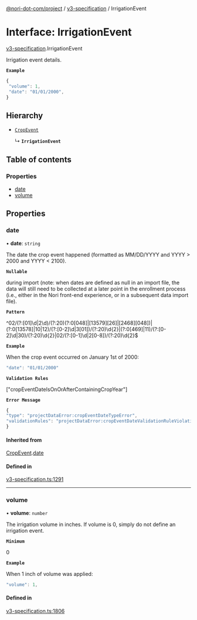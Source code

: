 [@nori-dot-com/project](../README.md) / [v3-specification](../modules/v3_specification.md) / IrrigationEvent

# Interface: IrrigationEvent

[v3-specification](../modules/v3_specification.md).IrrigationEvent

Irrigation event details.

**`Example`**

```js
{
 "volume": 1,
 "date": "01/01/2000",
}
```

## Hierarchy

- [`CropEvent`](v3_specification.CropEvent.md)

  ↳ **`IrrigationEvent`**

## Table of contents

### Properties

- [date](v3_specification.IrrigationEvent.md#date)
- [volume](v3_specification.IrrigationEvent.md#volume)

## Properties

### date

• **date**: `string`

The date the crop event happened (formatted as MM/DD/YYYY and YYYY > 2000 and YYYY < 2100).

**`Nullable`**

during import (note: when dates are defined as null in an import file, the data will still need to be collected at a later point in the enrollment process (i.e., either in the Nori front-end experience, or in a subsequent data import file).

**`Pattern`**

^02/(?:[01]\d|2\d)/(?:20)(?:0[048]|[13579][26]|[2468][048])|(?:0[13578]|10|12)/(?:[0-2]\d|3[01])/(?:20)\d{2}|(?:0[469]|11)/(?:[0-2]\d|30)/(?:20)\d{2}|02/(?:[0-1]\d|2[0-8])/(?:20)\d{2}$

**`Example`**

<caption>When the crop event occurred on January 1st of 2000:</caption>

```js
"date": "01/01/2000"
```

**`Validation Rules`**

["cropEventDateIsOnOrAfterContainingCropYear"]

**`Error Message`**

```js
{
"type": "projectDataError:cropEventDateTypeError",
"validationRules": "projectDataError:cropEventDateValidationRuleViolation"
}
```

#### Inherited from

[CropEvent](v3_specification.CropEvent.md).[date](v3_specification.CropEvent.md#date)

#### Defined in

[v3-specification.ts:1291](https://github.com/nori-dot-eco/nori-dot-com/blob/ba4a1c9/packages/project/src/v3-specification.ts#L1291)

___

### volume

• **volume**: `number`

The irrigation volume in inches. If volume is 0, simply do not define an irrigation event.

**`Minimum`**

0

**`Example`**

<caption>When 1 inch of volume was applied:</caption>

```js
"volume": 1,
```

#### Defined in

[v3-specification.ts:1806](https://github.com/nori-dot-eco/nori-dot-com/blob/ba4a1c9/packages/project/src/v3-specification.ts#L1806)
